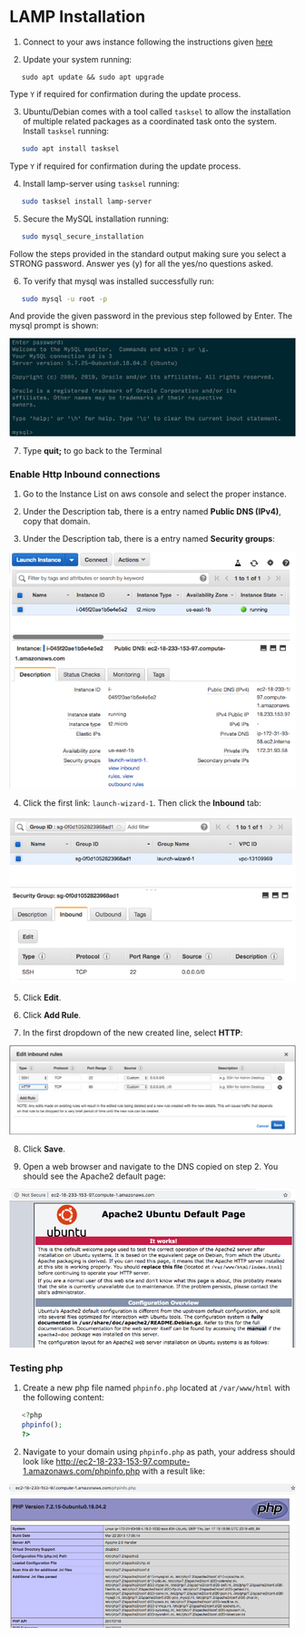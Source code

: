 # LAMP Installation

1. Connect to your aws instance following the instructions given [here](instance.md#connecting-to-the-instance)

2. Update your system running:

```Linux
   sudo apt update && sudo apt upgrade
```

 Type `Y` if required for confirmation during the update process.

 3. Ubuntu/Debian comes with a tool called `tasksel` to allow the installation of multiple related packages as a coordinated task onto the system. Install `tasksel` running:

```bash
   sudo apt install tasksel
```

   Type `Y` if required for confirmation during the update process.

4. Install lamp-server using `tasksel` running:

```bash
   sudo tasksel install lamp-server
```

5. Secure the MySQL installation running:

```bash
   sudo mysql_secure_installation
```

   Follow the steps provided in the standard output making sure you select a STRONG password. Answer yes (y) for all the yes/no questions asked.

6. To verify that mysql was installed successfully run:

```bash
   sudo mysql -u root -p
```

  And provide the given password in the previous step followed by Enter. The mysql prompt is shown:

![mysql prompt](images/mysql.png)

7. Type **quit;** to go back to the Terminal


### Enable Http Inbound connections

1. Go to the Instance List on aws console and select the proper instance.

2. Under the Description tab, there is a entry named **Public DNS (IPv4)**, copy that domain.

3. Under the Description tab, there is a entry named **Security groups**:

![aws console security group sections](images/aws-security-groups.png)

4. Click the first link: `launch-wizard-1`. Then click the **Inbound** tab:

![aws console security inbound tab](images/aws-security-inbound.png)

5. Click **Edit**.

6. Click **Add Rule**.

7. In the first dropdown of the new created line, select **HTTP**:

![aws inbound rule](images/aws-inbound-rule.png)

8. Click **Save**.

9. Open a web browser and navigate to the DNS copied on step 2. You should see the Apache2 default page:

![apache default page](images/apache-default.png)


### Testing php

1. Create a new php file named `phpinfo.php` located at `/var/www/html` with the following content:

```php
   <?php
   phpinfo();
   ?>
```

2. Navigate to your domain using `phpinfo.php` as path, your address should look like http://ec2-18-233-153-97.compute-1.amazonaws.com/phpinfo.php with a result like:

![php info default](images/php-info.png)

